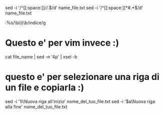 sed -i '/^[[:space:]]*\/\/.*$/d' name_file.txt
sed -i '/^[[:space:]]*#.*$/d' name_file.txt

:%s/\b\(i\)\b/indice/g
# Questo e' per vim invece :)

cat file_name | sed -n '4p' | xsel -b
# questo e' per selezionare una riga di un file e copiarla :)

sed -i '1i\Nuova riga all'inizio' nome_del_tuo_file.txt
sed -i '$a\Nuova riga alla fine' nome_del_tuo_file.txt

